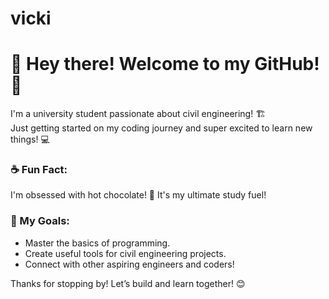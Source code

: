 # vicki
# 💖 Hey there! Welcome to my GitHub! 🌸

I'm a university student passionate about civil engineering! 🏗️  
Just getting started on my coding journey and super excited to learn new things! 💻  

### ☕ Fun Fact:  
I'm obsessed with hot chocolate! 🍫 It's my ultimate study fuel!  

### 🌱 My Goals:  
- Master the basics of programming.  
- Create useful tools for civil engineering projects.  
- Connect with other aspiring engineers and coders!  

Thanks for stopping by! Let’s build and learn together! 😊  
